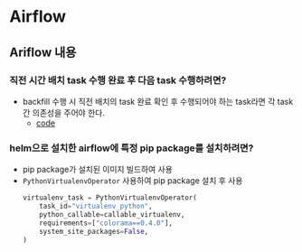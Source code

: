 # Airflow 
## Ariflow 내용 
### 직전 시간 배치 task 수행 완료 후 다음 task 수행하려면?
- backfill 수행 시 직전 배치의 task 완료 확인 후 수행되어야 하는 task라면 각 task간 의존성을 주어야 한다.
    - [code](./depends_on_past.py)

### helm으로 설치한 airflow에 특정 pip package를 설치하려면?
- pip package가 설치된 이미지 빌드하여 사용
- `PythonVirtualenvOperator` 사용하여 pip package 설치 후 사용
    ```Python
    virtualenv_task = PythonVirtualenvOperator(
        task_id="virtualenv_python",
        python_callable=callable_virtualenv,
        requirements=["colorama==0.4.0"],
        system_site_packages=False,
    )
    ```
